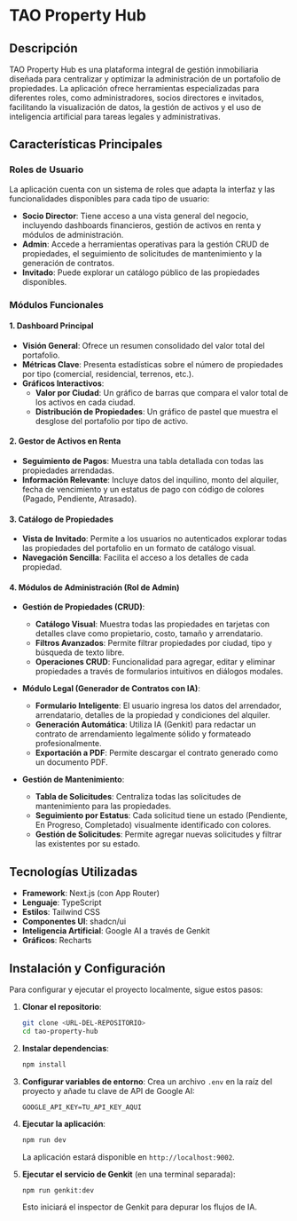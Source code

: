 # TAO Property Hub

## Descripción

TAO Property Hub es una plataforma integral de gestión inmobiliaria diseñada para centralizar y optimizar la administración de un portafolio de propiedades. La aplicación ofrece herramientas especializadas para diferentes roles, como administradores, socios directores e invitados, facilitando la visualización de datos, la gestión de activos y el uso de inteligencia artificial para tareas legales y administrativas.

## Características Principales

### Roles de Usuario
La aplicación cuenta con un sistema de roles que adapta la interfaz y las funcionalidades disponibles para cada tipo de usuario:
- **Socio Director**: Tiene acceso a una vista general del negocio, incluyendo dashboards financieros, gestión de activos en renta y módulos de administración.
- **Admin**: Accede a herramientas operativas para la gestión CRUD de propiedades, el seguimiento de solicitudes de mantenimiento y la generación de contratos.
- **Invitado**: Puede explorar un catálogo público de las propiedades disponibles.

### Módulos Funcionales

#### 1. Dashboard Principal
- **Visión General**: Ofrece un resumen consolidado del valor total del portafolio.
- **Métricas Clave**: Presenta estadísticas sobre el número de propiedades por tipo (comercial, residencial, terrenos, etc.).
- **Gráficos Interactivos**:
    - **Valor por Ciudad**: Un gráfico de barras que compara el valor total de los activos en cada ciudad.
    - **Distribución de Propiedades**: Un gráfico de pastel que muestra el desglose del portafolio por tipo de activo.

#### 2. Gestor de Activos en Renta
- **Seguimiento de Pagos**: Muestra una tabla detallada con todas las propiedades arrendadas.
- **Información Relevante**: Incluye datos del inquilino, monto del alquiler, fecha de vencimiento y un estatus de pago con código de colores (Pagado, Pendiente, Atrasado).

#### 3. Catálogo de Propiedades
- **Vista de Invitado**: Permite a los usuarios no autenticados explorar todas las propiedades del portafolio en un formato de catálogo visual.
- **Navegación Sencilla**: Facilita el acceso a los detalles de cada propiedad.

#### 4. Módulos de Administración (Rol de Admin)

- **Gestión de Propiedades (CRUD)**:
    - **Catálogo Visual**: Muestra todas las propiedades en tarjetas con detalles clave como propietario, costo, tamaño y arrendatario.
    - **Filtros Avanzados**: Permite filtrar propiedades por ciudad, tipo y búsqueda de texto libre.
    - **Operaciones CRUD**: Funcionalidad para agregar, editar y eliminar propiedades a través de formularios intuitivos en diálogos modales.

- **Módulo Legal (Generador de Contratos con IA)**:
    - **Formulario Inteligente**: El usuario ingresa los datos del arrendador, arrendatario, detalles de la propiedad y condiciones del alquiler.
    - **Generación Automática**: Utiliza IA (Genkit) para redactar un contrato de arrendamiento legalmente sólido y formateado profesionalmente.
    - **Exportación a PDF**: Permite descargar el contrato generado como un documento PDF.

- **Gestión de Mantenimiento**:
    - **Tabla de Solicitudes**: Centraliza todas las solicitudes de mantenimiento para las propiedades.
    - **Seguimiento por Estatus**: Cada solicitud tiene un estado (Pendiente, En Progreso, Completado) visualmente identificado con colores.
    - **Gestión de Solicitudes**: Permite agregar nuevas solicitudes y filtrar las existentes por su estado.

## Tecnologías Utilizadas
- **Framework**: Next.js (con App Router)
- **Lenguaje**: TypeScript
- **Estilos**: Tailwind CSS
- **Componentes UI**: shadcn/ui
- **Inteligencia Artificial**: Google AI a través de Genkit
- **Gráficos**: Recharts

## Instalación y Configuración

Para configurar y ejecutar el proyecto localmente, sigue estos pasos:

1.  **Clonar el repositorio**:
    ```bash
    git clone <URL-DEL-REPOSITORIO>
    cd tao-property-hub
    ```

2.  **Instalar dependencias**:
    ```bash
    npm install
    ```

3.  **Configurar variables de entorno**:
    Crea un archivo `.env` en la raíz del proyecto y añade tu clave de API de Google AI:
    ```
    GOOGLE_API_KEY=TU_API_KEY_AQUI
    ```

4.  **Ejecutar la aplicación**:
    ```bash
    npm run dev
    ```
    La aplicación estará disponible en `http://localhost:9002`.

5.  **Ejecutar el servicio de Genkit** (en una terminal separada):
    ```bash
    npm run genkit:dev
    ```
    Esto iniciará el inspector de Genkit para depurar los flujos de IA.
